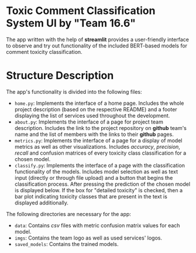 # Toxic Comment Classification System UI by "Team 16.6"

The app written with the help of **streamlit** provides a user-friendly interface to observe and try out functionality of the included BERT-based models for comment toxicity classification.

# Structure Description

The app's functionality is divided into the following files:
- `home.py`: Implements the interface of a home page. Includes the whole project description (based on the respective README) and a footer displaying the list of services used throughout the development.
- `about.py`: Implements the interface of a page for project team description. Includes the link to the project repository on **github** team's name and the list of members with the links to their **github** pages.
- `metrics.py`: Implements the interface of a page for a display of model metrics as well as other visualizations. Includes *accuracy*, *precision*, *recall* and confusion matrices of every toxicity class classification for a chosen model.
- `classify.py`: Implements the interface of a page with the classification functionality of the models. Includes model selection as well as text input (directly or through file upload) and a button that begins the classification process. After pressing the prediction of the chosen model is displayed below. If the box for "detailed toxicity" is checked, then a bar plot indicating toxicity classes that are present in the text is displayed additionally.

The following directories are necessary for the app:
- `data`: Contains *csv* files with metric confusion matrix values for each model.
- `imgs`: Contains the team logo as well as used services' logos.
- `saved_models`: Contains the trained models.